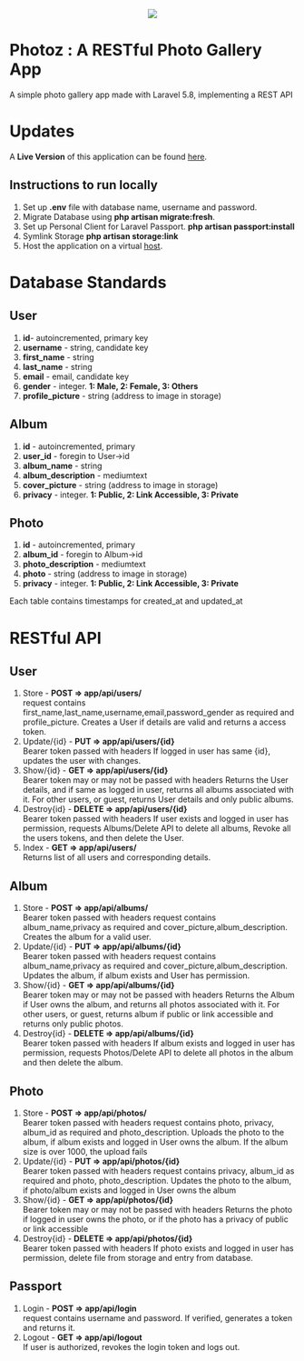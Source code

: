 <p align="center"><img src="https://laravel.com/assets/img/components/logo-laravel.svg"></p>


# Photoz : A RESTful Photo Gallery App
A simple photo gallery app made with Laravel 5.8, implementing a REST API

# Updates
A <strong>Live Version</strong> of this application can be found <a href='https://photozbytrijeet.000webhostapp.com'>here<a>.


## Instructions to run locally
1. Set up <strong>.env</strong> file with database name, username and password.
2. Migrate Database using <strong>php artisan migrate:fresh</strong>.
3. Set up Personal Client for Laravel Passport. <strong>php artisan passport:install </strong>
4. Symlink Storage <strong>php artisan storage:link</strong>
5. Host the application on a virtual <a href='https://weblizar.com/blog/how-setup-virtual-host-for-laravel-xampp-wamp/'>host<a>.


# Database Standards

## User
1. <strong>id</strong>- autoincremented, primary key
2. <strong>username</strong> - string, candidate key
3. <strong>first_name</strong> - string
4. <strong>last_name</strong> - string
5. <strong>email</strong> - email, candidate key
6. <strong>gender</strong> - integer. <strong>1: Male, 2: Female, 3: Others</strong>
7. <strong>profile_picture</strong> - string (address to image in storage)

## Album
1. <strong>id</strong> - autoincremented, primary
2. <strong>user_id</strong> - foregin to User->id
3. <strong>album_name</strong> - string
4. <strong>album_description</strong> - mediumtext
5. <strong>cover_picture</strong> - string (address to image in storage)
6. <strong>privacy</strong> - integer. <strong>1: Public, 2: Link Accessible, 3: Private</strong>

## Photo
1. <strong>id</strong> - autoincremented, primary
2. <strong>album_id</strong> - foregin to Album->id
3. <strong>photo_description</strong> - mediumtext
4. <strong>photo</strong> - string (address to image in storage)
5. <strong>privacy</strong> - integer. <strong>1: Public, 2: Link Accessible, 3: Private</strong>

Each table contains timestamps for created_at and updated_at


# RESTful API

## User

1. Store - <strong> POST => app/api/users/ </strong>  <br>
    request contains first_name,last_name,username,email,password_gender as required and profile_picture.
    Creates a User if details are valid and returns a access token.
2. Update/{id} - <strong> PUT => app/api/users/{id} </strong>  <br>
    Bearer token passed with headers
    If logged in user has same {id}, updates the user with changes.
3. Show/{id} - <strong> GET => app/api/users/{id}</strong>  <br>
    Bearer token may or may not be passed with headers
    Returns the User details, and if same as logged in user, returns all albums associated with it.
    For other users, or guest, returns User details and only public albums.
4. Destroy{id} - <strong> DELETE => app/api/users/{id}</strong>  <br>
    Bearer token passed with headers
    If user exists and logged in user has permission, requests Albums/Delete API to delete all albums, Revoke all the users tokens, and then delete the User. 
5. Index - <strong>GET => app/api/users/</strong>  <br>
    Returns list of all users and corresponding details.

## Album

1. Store - <strong> POST => app/api/albums/ </strong>  <br>
    Bearer token passed with headers
    request contains album_name,privacy as required and cover_picture,album_description.
    Creates the album for a valid user.
2. Update/{id} - <strong> PUT => app/api/albums/{id} </strong>  <br>
    Bearer token passed with headers
    request contains album_name,privacy as required and cover_picture,album_description.
    Updates the album, if album exists and User has permission.
3. Show/{id} - <strong> GET => app/api/albums/{id} </strong>  <br>
    Bearer token may or may not be passed with headers
    Returns the Album if User owns the album, and returns all photos associated with it.
    For other users, or guest, returns album if public or link accessible and returns only public photos.
4. Destroy{id} - <strong> DELETE => app/api/albums/{id} </strong>  <br>
    Bearer token passed with headers
    If album exists and logged in user has permission, requests Photos/Delete API to delete all photos in the album and then delete the album. 


## Photo

1. Store - <strong> POST => app/api/photos/ </strong>  <br>
    Bearer token passed with headers
    request contains photo, privacy, album_id as required and photo_description.
    Uploads the photo to the album, if album exists and logged in User owns the album.
    If the album size is over 1000, the upload fails
2. Update/{id} - <strong> PUT => app/api/photos/{id} </strong>  <br>
    Bearer token passed with headers
    request contains privacy, album_id as required and photo, photo_description.
    Updates the photo to the album, if photo/album exists and logged in User owns the album
3. Show/{id} - <strong> GET => app/api/photos/{id} </strong>  <br>
    Bearer token may or may not be passed with headers
    Returns the photo if logged in user owns the photo, or if the photo has a privacy of public or link accessible
4. Destroy{id} - <strong> DELETE => app/api/photos/{id} </strong>  <br>
    Bearer token passed with headers
    If photo exists and logged in user has permission, delete file from storage and entry from database.
    
## Passport
1. Login - <strong>POST => app/api/login </strong>  <br>
    request contains username and password.
    If verified, generates a token and returns it.
2. Logout - <strong>GET => app/api/logout </strong>  <br>
    If user is authorized, revokes the login token and logs out.
